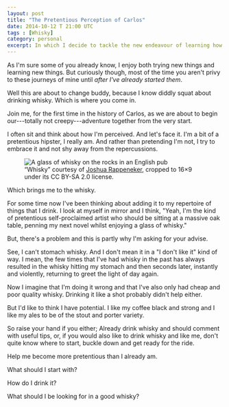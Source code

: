 ```yaml
---
layout: post
title: "The Pretentious Perception of Carlos"
date: 2014-10-12 T 21:00 UTC
tags : [Whisky]
category: personal
excerpt: In which I decide to tackle the new endeavour of learning how to drink whisky. And I really want your help.
---
```

As I'm sure some of you already know, I enjoy both trying new things and learning new things. But curiously though, most of the time you aren't privy to these journeys of mine until *after I've already started them*.

Well this are about to change buddy, because I know diddly squat about drinking whisky. Which is where you come in.

Join me, for the first time in the history of Carlos, as we are about to begin our---totally not creepy---adventure together from the very start.

I often sit and think about how I'm perceived. And let's face it. I'm a bit of a pretentious hipster, I really am. And rather than pretending I'm not, I try to embrace it and not shy away from the repercussions.

<figure>
	<img class="js-lazy-load" data-original="/assets/posts/2014/october/the-pretentious-perception-of-carlos/whisky-by-joshua-rappeneker.jpg" alt="A glass of whisky on the rocks in an English pub">
	<figcaption>“Whisky” courtesy of <a href="https://flic.kr/p/4Dhj7x">Joshua Rappeneker</a>, cropped to 16×9 under its CC BY-SA 2.0 license.</figcaption>
</figure>

Which brings me to the whisky.

For some time now I've been thinking about adding it to my repertoire of things that I drink. I look at myself in mirror and I think, "Yeah, I'm the kind of pretentious self-proclaimed artist who should be sitting at a massive oak table, penning my next novel whilst enjoying a glass of whisky."

But, there's a problem and this is partly why I'm asking for your advise.

<p data-pullquote="Drinking it like a shot probably didn’t help either."></p>

See, I can't stomach whisky. And I don't mean it in a "I don't like it" kind of way. I mean, the few times that I've had whisky in the past has always resulted in the whisky hitting my stomach and then seconds later, instantly and violently, returning to greet the light of day again.

Now I imagine that I'm doing it wrong and that I've also only had cheap and poor quality whisky. Drinking it like a shot probably didn't help either.

But I'd like to think I have potential. I like my coffee black and strong and I like my ales to be of the stout and porter variety.

So raise your hand if you either; Already drink whisky and should comment with useful tips, or, if you would also like to drink whisky and like me, don't quite know where to start, buckle down and get ready for the ride.

Help me become more pretentious than I already am.

What should I start with?

How do I drink it?

What should I be looking for in a good whisky?